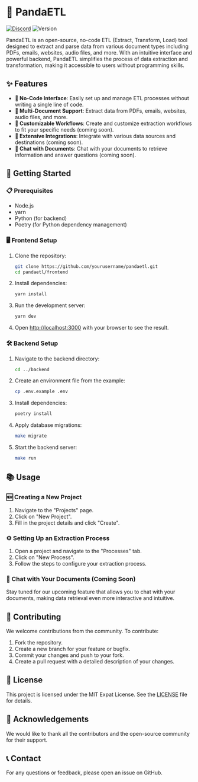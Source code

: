 # 🐼 PandaETL

[![Discord](https://dcbadge.vercel.app/api/server/kF7FqH2FwS?style=flat&compact=true)](https://discord.gg/kF7FqH2FwS)
![Version](https://img.shields.io/github/v/release/Sinaptik-AI/panda-etl?include_prereleases&style=flat-square)

PandaETL is an open-source, no-code ETL (Extract, Transform, Load) tool designed to extract and parse data from various document types including PDFs, emails, websites, audio files, and more. With an intuitive interface and powerful backend, PandaETL simplifies the process of data extraction and transformation, making it accessible to users without programming skills.

## ✨ Features

- **📝 No-Code Interface**: Easily set up and manage ETL processes without writing a single line of code.
- **📄 Multi-Document Support**: Extract data from PDFs, emails, websites, audio files, and more.
- **🔧 Customizable Workflows**: Create and customize extraction workflows to fit your specific needs (coming soon).
- **🔗 Extensive Integrations**: Integrate with various data sources and destinations (coming soon).
- **💬 Chat with Documents**: Chat with your documents to retrieve information and answer questions (coming soon).

## 🚀 Getting Started

### 📋 Prerequisites

- Node.js
- yarn
- Python (for backend)
- Poetry (for Python dependency management)

### 🖥️ Frontend Setup

1. Clone the repository:

   ```bash
   git clone https://github.com/yourusername/pandaetl.git
   cd pandaetl/frontend
   ```

2. Install dependencies:

   ```bash
   yarn install
   ```

3. Run the development server:

   ```bash
   yarn dev
   ```

4. Open [http://localhost:3000](http://localhost:3000) with your browser to see the result.

### 🛠️ Backend Setup

1. Navigate to the backend directory:

   ```bash
   cd ../backend
   ```

2. Create an environment file from the example:

   ```bash
   cp .env.example .env
   ```

3. Install dependencies:

   ```bash
   poetry install
   ```

4. Apply database migrations:

   ```bash
   make migrate
   ```

5. Start the backend server:
   ```bash
   make run
   ```

## 📚 Usage

### 🆕 Creating a New Project

1. Navigate to the "Projects" page.
2. Click on "New Project".
3. Fill in the project details and click "Create".

### ⚙️ Setting Up an Extraction Process

1. Open a project and navigate to the "Processes" tab.
2. Click on "New Process".
3. Follow the steps to configure your extraction process.

### 💬 Chat with Your Documents (Coming Soon)

Stay tuned for our upcoming feature that allows you to chat with your documents, making data retrieval even more interactive and intuitive.

## 🤝 Contributing

We welcome contributions from the community. To contribute:

1. Fork the repository.
2. Create a new branch for your feature or bugfix.
3. Commit your changes and push to your fork.
4. Create a pull request with a detailed description of your changes.

## 📜 License

This project is licensed under the MIT Expat License. See the [LICENSE](LICENSE) file for details.

## 🙏 Acknowledgements

We would like to thank all the contributors and the open-source community for their support.

## 📞 Contact

For any questions or feedback, please open an issue on GitHub.
